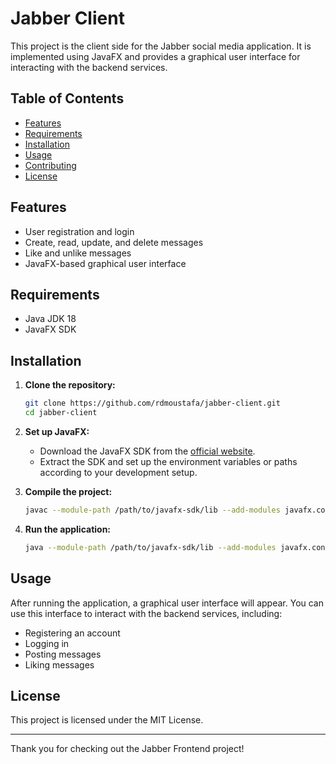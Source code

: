 # Jabber Client

This project is the client side for the Jabber social media application. It is implemented using JavaFX and provides a graphical user interface for interacting with the backend services.

## Table of Contents
- [Features](#features)
- [Requirements](#requirements)
- [Installation](#installation)
- [Usage](#usage)
- [Contributing](#contributing)
- [License](#license)

## Features

- User registration and login
- Create, read, update, and delete messages
- Like and unlike messages
- JavaFX-based graphical user interface

## Requirements

- Java JDK 18
- JavaFX SDK

## Installation

1. **Clone the repository:**
    ```bash
    git clone https://github.com/rdmoustafa/jabber-client.git
    cd jabber-client
    ```

2. **Set up JavaFX:**
   - Download the JavaFX SDK from the [official website](https://openjfx.io/).
   - Extract the SDK and set up the environment variables or paths according to your development setup.

3. **Compile the project:**
    ```bash
    javac --module-path /path/to/javafx-sdk/lib --add-modules javafx.controls,javafx.fxml -d bin src/**/*.java
    ```

4. **Run the application:**
    ```bash
    java --module-path /path/to/javafx-sdk/lib --add-modules javafx.controls,javafx.fxml -cp bin Client
    ```

## Usage

After running the application, a graphical user interface will appear. You can use this interface to interact with the backend services, including:

- Registering an account
- Logging in
- Posting messages
- Liking messages

## License

This project is licensed under the MIT License.

---

Thank you for checking out the Jabber Frontend project!
